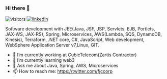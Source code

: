 ### Hi there 👋
![visitors](https://visitor-badge.laobi.icu/badge?page_id=jccorp.jccorp)
<a href="https://www.linkedin.com/in/franciscojaviercamacho/">
![linkedin](https://img.shields.io/badge/Linked_In-0A66C2?style=for-the-badge&logo=LinkedIn&logoColor=white)
</a>

Software development with JEE(Java, JSF, JSP, Servlets, EJB, Portlets, JAX-WS,
JAX-RS), Spring, Microservices, AWS(Lambda, SQS, DynamoDB, Kinesis), Terraform, .NET core, C#, JavaScript, Web development, WebSphere Application Server v7,Linux, GIT.
<!--
**jccorp/jccorp** is a ✨ _special_ ✨ repository because its `README.md` (this file) appears on your GitHub profile.

Here are some ideas to get you started:
-->
- 🔭 I’m currently working at CubicTelecom(Zartis Contractor)
- 🌱 I’m currently learning web3
- 💬 Ask me about Java, Spring, AWS, Microservices
- 📫 How to reach me: https://twitter.com/fjccorp

